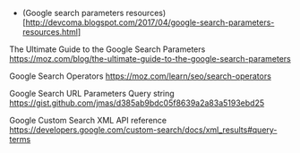 
* (Google search parameters resources)[http://devcoma.blogspot.com/2017/04/google-search-parameters-resources.html]

The Ultimate Guide to the Google Search Parameters
https://moz.com/blog/the-ultimate-guide-to-the-google-search-parameters

Google Search Operators
https://moz.com/learn/seo/search-operators

Google Search URL Parameters Query string
https://gist.github.com/jmas/d385ab9bdc05f8639a2a83a5193ebd25

Google Custom Search XML API reference
https://developers.google.com/custom-search/docs/xml_results#query-terms
